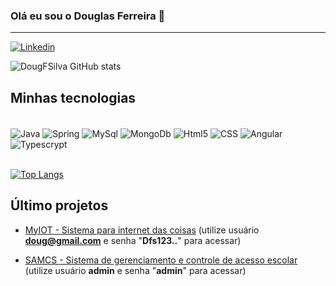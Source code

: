 ### Olá eu sou o Douglas Ferreira 👋

---

[![Linkedin](https://img.shields.io/badge/LinkedIn-0077B5?style=for-the-badge&logo=linkedin&logoColor=white)](https://www.linkedin.com/in/douglas-ferreira-da-silva-bba88623a/)

![DougFSilva GitHub stats](https://github-readme-stats.vercel.app/api?username=dougfsilva&repo=dougfsilva&show_icons=true&theme=merko)

## Minhas tecnologias

<div style="display: inline-block"></br>
<img align="center" alt="Java" src="https://img.shields.io/badge/Java-ED8B00?style=for-the-badge&logo=java&logoColor=white"/>

<img align="center" alt="Spring" src="https://img.shields.io/badge/Spring-6DB33F?style=for-the-badge&logo=spring&logoColor=white"/>

<img align="center" alt="MySql" src="https://img.shields.io/badge/MySQL-00000F?style=for-the-badge&logo=mysql&logoColor=white"/>
<img align="center" alt="MongoDb" src="https://img.shields.io/badge/MongoDB-4EA94B?style=for-the-badge&logo=mongodb&logoColor=white"/>
<img align="center" alt="Html5" src="https://img.shields.io/badge/HTML5-E34F26?style=for-the-badge&logo=html5&logoColor=white"/>
<img align="center" alt="CSS" src="https://img.shields.io/badge/CSS-239120?&style=for-the-badge&logo=css3&logoColor=white"/>
<img align="center" alt="Angular" src="https://img.shields.io/badge/Angular-DD0031?style=for-the-badge&logo=angular&logoColor=white "/>
<img align="center" alt="Typescrypt" src="https://img.shields.io/badge/TypeScript-007ACC?style=for-the-badge&logo=typescript&logoColor=white"/>
</div> <br/><br/>


[![Top Langs](https://github-readme-stats.vercel.app/api/top-langs/?username=dougfsilva&repo=dougfsilva&layout=compact)]()


## Último projetos

- [MyIOT - Sistema para internet das coisas](http://191.101.235.137/myiot/#/login) (utilize usuário **doug@gmail.com** e senha "**Dfs123..**" para acessar)

- [SAMCS - Sistema de gerenciamento e controle de acesso escolar](https://dougfsilva.github.io/WPSAMCS/#/login) (utilize usuário **admin** e senha "**admin**" para acessar)
